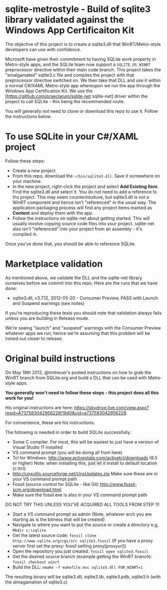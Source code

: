 sqlite-metrostyle - Build of sqlite3 library validated against the Windows App Certificaiton Kit
===
The objective of this project is to create a sqlite3.dll that WinRT/Metro-style developers can use with confidence.

Microsoft have given their commitment to having SQLite work property in Metro-style apps, and the SQLite team
now support a `SQLITE_OS_WINRT` preprocessor directive within their main code branch. This project takes the
"amalgamated" sqlite3.c file and compiles the project with that preprocessor directive switched on. We then
take that DLL and use it within a normal C#/XAML Metro-style app whereupon we run the app through the 
Windows App Certification Kit. We use the [https://github.com/praeclarum/sqlite-net sqlite-net] driver within the
project to call SQLite - this being the recommended route.

You will generally *not* need to clone or download this repo to use it. Follow the instructions below.

To use SQLite in your C#/XAML project
===
Follow these steps:

* Create a new project
* From this repo, download the `~/bin/sqlite3.dll`. Save it somewhere on your machine.
* In the new project, right-click the project and select **Add Existing Item**. Find the sqlite3.dll and select it. You do *not* need to
add a reference to ths project. This may seem counterintuituve, but sqlite3.dll is not a WinRT component and hence isn't 
"referenced" in the usual way. The application packaging process will find any project items marked as **Content** and deploy
them with the app.
* Follow the instructions on sqlite-net about getting started. This will usually involve copying source code files into your project.
sqlite-net also isn't "referenced" into your project from an assembly - it's compiled in.

Once you've done that, you should be able to reference SQLite.

Marketplace validation
===
As mentioned above, we validate the DLL and the sqlite-net library ourselves before we commit into this repo. Here are
the runs that we have done:

* sqlite3.dll, v3.7.12, 2012-05-20 - Consumer Preview, PASS with Launch and Suspend warnings (see notes)

If you're reproducing these tests you should note that validation always fails unless you are building in Release mode.

We're seeing "launch" and "suspend" warnings with the Consumer Preview whatever apps we run, hence we're assuming
that this problem will be ironed out closer to release. 

Original build instructions
===
On May 18th 2012, @timheuer's posted instructions on how to grab the WinRT branch from SQLite.org and
build a DLL that can be used with Metro-style apps.

**You generally won't need to follow these steps - this project does all this work for you!**

His original instructions are here: https://skydrive.live.com/view.aspx?resid=A737583042956228!1940&cid=a737583042956228.

For convenience, these are his instructions:

The following is needed in order to build SQLite successfully:  
* Some C compiler.  For most, this will be easiest to just have a version of Visual Studio 11 installed  
* VS command prompt (you will be doing all from here)  
* Tcl for Windows: http://www.activestate.com/activetcl/downloads (8.5 or higher)  Note: when installing this, just let it install to default location (c:\tcl)  
* http://unxutils.sourceforge.net/UnxUpdates.zip  Make sure these are in your VS command prompt path  
* Fossil (source control for SQLite - like Git) http://www.fossil-scm.org/download.html  
* Make sure the fossil.exe is also in your VS command prompt path  
  
DO NOT TRY THIS UNLESS YOU'VE ACQUIRED ALL TOOLS FROM STEP 1!!  
* Start a VS command prompt as admin  (Note, whatever arch you are starting as is the bitness that will be created)
* Navigate to where you want to put the source or create a directory  e.g, `Mkdir c:\sqlite`
* Get the latest source code: `fossil clone http://www.sqlite.org/cgi/src sqlite3.fossil` (If you have a proxy server first set the proxy: fossil setting proxy[proxyurl])
* Open the repository you just created:  `fossil open sqlite3.fossil`
* Get the desired source branch (example getting the WinRT branch): `fossil checkout winrt`
* Build the DLL:  `nmake -f makefile.msc sqlite3.dll FOR_WINRT=1`

The resulting binary will be sqlite3.dll, sqlite3.lib, sqlite3.pdb, sqlite3.h (with the almagamation of sqlite3.c)